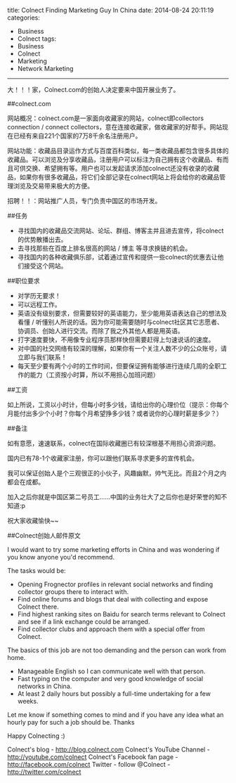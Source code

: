 title: Colnect Finding Marketing Guy In China
date: 2014-08-24 20:11:19
categories:
- Business
- Colnect
tags:
- Business
- Colnect
- Marketing
- Network Marketing
---

大！！！家，Colnect.com的创始人决定要来中国开展业务了。

##colnect.com

网站概况：colnect.com是一家面向收藏家的网站，colnect即collectors connection / connect collectors，意在连接收藏家，做收藏家的好帮手。网站现在已经有来自221个国家的7万8千余名注册用户。

网站功能：收藏品目录运作方式与百度百科类似，每一类收藏品都包含很多具体的收藏品。可以浏览及分享收藏品，注册用户可以标注为自己拥有这个收藏品、有而且可供交换、希望拥有等。用户也可以发起请求添加colnect还没有收录的收藏品，如果你有很多收藏品，将它们全部记录在colnect网站上将会给你的收藏品管理浏览及交易带来极大的方便。

招聘！！：网站推广人员，专门负责中国区的市场开发。

<!-- more -->

##任务

* 寻找国内的收藏品交流网站、论坛、群组、博客主并且进去宣传，将colnect的优势散播出去。
* 去寻找那些在百度上排名很高的网站 / 博主 等寻求换链的机会。
* 寻找国内的各种收藏俱乐部，试着通过宣传和提供一些colnect的优惠去让他们接受这个网站。

##职位要求

* 对学历无要求！
* 可以远程工作。
* 英语没有级别要求，但需要较好的英语能力，至少能用英语表达自己的想法及看懂 / 听懂别人所说的话。因为你可能需要随时与colnect社区其它志愿者、协调员、创始人进行交流。而除了我之外其他人都是用英语。
* 打字速度要快，不用像专业程序员那样快但需要赶得上匀速说话的速度。
* 对中国的社交网络有较深的理解，如果你有一个关注人数不少的公众账号，请立即与我们联系！
* 每天至少要有两个小时的工作时间，但要保证拥有能够进行连续几周的全职工作的能力（工资按小时算，所以不用担心加班问题）

##工资

如上所说，工资以小时计，但每小时多少钱，请给出你的心理价位（提示：你每个月能付出多少个小时？你每个月希望挣多少钱？或者说你的心理时薪是多少？）

##备注

如有意愿，速速联系，colnect在国际收藏圈已有较深根基不用担心资源问题。

国内已有78-1个收藏家注册，你可以跟他们联系寻求更多的宣传机会。

我可以保证创始人是个三观很正的小伙子，风趣幽默，帅气无比。而且2个月之内都会在成都。

加入之后你就是中国区第二号员工……中国的业务壮大了之后你也是好荣誉的知不知道:p

祝大家收藏愉快~~

##Colnect创始人邮件原文

I would want to try some marketing efforts in China and was wondering if you know anyone you'd recommend.

The tasks would be:

* Opening Frognector profiles in relevant social networks and finding collector groups there to interact with.
* Find online forums and blogs that deal with collecting and expose Colnect there.
* Find highest ranking sites on Baidu for search terms relevant to Colnect and see if a link exchange could be arranged.
* Find collector clubs and approach them with a special offer from Colnect.

The basics of this job are not too demanding and the person can work from home.

* Manageable English so I can communicate well with that person.
* Fast typing on the computer and very good knowledge of social networks in China.
* At least 2 daily hours but possibly a full-time undertaking for a few weeks.

Let me know if something comes to mind and if you have any idea what an hourly pay for such a job should be. Thanks

Happy Colnecting :)

Colnect's blog - http://blog.colnect.com
Colnect's YouTube Channel - http://youtube.com/colnect
Colnect's Facebook fan page - http://facebook.com/colnect
Twitter - follow @Colnect - http://twitter.com/colnect
